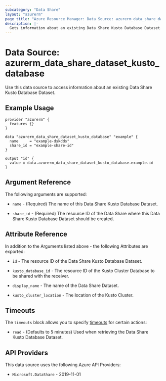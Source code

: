 ```yaml
---
subcategory: "Data Share"
layout: "azurerm"
page_title: "Azure Resource Manager: Data Source: azurerm_data_share_dataset_kusto_database"
description: |-
  Gets information about an existing Data Share Kusto Database Dataset.
---
```


# Data Source: azurerm_data_share_dataset_kusto_database

Use this data source to access information about an existing Data Share Kusto Database Dataset.

## Example Usage

```hcl
provider "azurerm" {
  features {}
}

data "azurerm_data_share_dataset_kusto_database" "example" {
  name     = "example-dskdds"
  share_id = "example-share-id"
}

output "id" {
  value = data.azurerm_data_share_dataset_kusto_database.example.id
}
```

## Argument Reference

The following arguments are supported:

* `name` - (Required) The name of this Data Share Kusto Database Dataset.

* `share_id` - (Required) The resource ID of the Data Share where this Data Share Kusto Database Dataset should be created.

## Attribute Reference

In addition to the Arguments listed above - the following Attributes are exported:

* `id` - The resource ID of the Data Share Kusto Database Dataset.

* `kusto_database_id` - The resource ID of the Kusto Cluster Database to be shared with the receiver.

* `display_name` - The name of the Data Share Dataset.

* `kusto_cluster_location` - The location of the Kusto Cluster.

## Timeouts

The `timeouts` block allows you to specify [timeouts](https://developer.hashicorp.com/terraform/language/resources/configure#define-operation-timeouts) for certain actions:

* `read` - (Defaults to 5 minutes) Used when retrieving the Data Share Kusto Database Dataset.

## API Providers
<!-- This section is generated, changes will be overwritten -->
This data source uses the following Azure API Providers:

* `Microsoft.DataShare` - 2019-11-01
